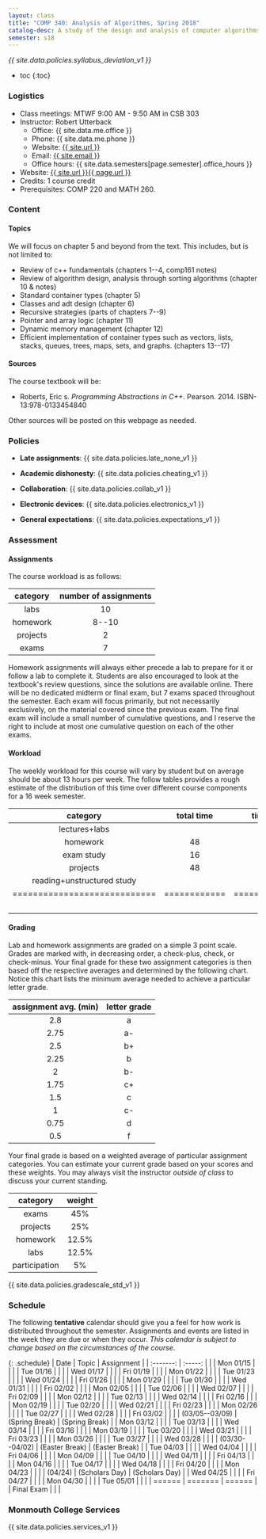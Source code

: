 ```yaml
---
layout: class
title: "COMP 340: Analysis of Algorithms, Spring 2018"
catalog-desc: A study of the design and analysis of computer algorithms. Topics include asymptotic analysis, efficient algorithm design, sorting and order statistics, hashing, binary search trees, graph algorithms, matrix multiplication, and NP completeness. This course begins a more in-depth study in the theory and science of computation.
semester: s18
---
```


*{{ site.data.policies.syllabus_deviation_v1 }}*

* toc
{:toc}

### Logistics

* Class meetings: MTWF 9:00 AM - 9:50 AM in CSB 303
* Instructor: Robert Utterback
  * Office: {{ site.data.me.office }}
  * Phone: {{ site.data.me.phone }}
  * Website: <a href="{{ site.url }}">{{ site.url }}</a>
  * Email: <a href="mailto:{{ site.email }}">{{ site.email }}</a>
  * Office hours: {{ site.data.semesters[page.semester].office_hours }}
* Website: <a href="{{ site.url }}{{ page.url }}">{{ site.url }}{{ page.url }}</a>
* Credits: 1 course credit
* Prerequisites: COMP 220 and MATH 260.

### Content

#### Topics

We will focus on chapter 5 and beyond from the text. This includes,
but is not limited to:

* Review of c++ fundamentals (chapters 1--4, comp161 notes)
* Review of algorithm design, analysis through sorting algorithms (chapter 10 \& notes)
* Standard container types (chapter 5)
* Classes and adt design (chapter 6)
* Recursive strategies (parts of chapters 7--9)
* Pointer and array logic (chapter 11)
* Dynamic memory management (chapter 12)
* Efficient implementation of container types such as vectors, lists,
  stacks, queues, trees, maps, sets, and graphs. (chapters 13--17)
  
#### Sources

The course textbook will be: 

* Roberts, Eric s. *Programming Abstractions in C++*. Pearson. 2014. ISBN-13:978-0133454840

Other sources will be posted on this webpage as needed.

### Policies

* **Late assignments**: {{ site.data.policies.late_none_v1 }}

* **Academic dishonesty**: {{ site.data.policies.cheating_v1 }}

* **Collaboration**: {{ site.data.policies.collab_v1 }}

* **Electronic devices**: {{ site.data.policies.electronics_v1 }}

* **General expectations**: {{ site.data.policies.expectations_v1 }}

### Assessment

#### Assignments

The course workload is as follows: 

| category | number of assignments |
| :-----:  |             :-------: |
| labs     |                    10 |
| homework |                 8--10 |
| projects |                     2 |
| exams    |                     7 |

Homework assignments will always either precede a lab to prepare for
it or follow a lab to complete it. Students are also encouraged to
look at the textbook's review questions, since the solutions are
available online. There will be no dedicated midterm or final exam,
but 7 exams spaced throughout the semester. Each exam will focus
primarily, but not necessarily exclusively, on the material covered
since the previous exam. The final exam will include a small number of
cumulative questions, and I reserve the right to include at most one
cumulative question on each of the other exams.

#### Workload

The weekly workload for this course will vary by student but on
average should be about 13 hours per week. The follow tables provides
a rough estimate of the distribution of this time over different
course components for a 16 week semester.

| category                     |   total time |     time/week (hours) |
| :-----:                      |    :-------: |   :-----------------: |
| lectures+labs                |              |                     4 |
| homework                     |           48 |                     3 |
| exam study                   |           16 |                     1 |
| projects                     |           48 |                     3 |
| reading+unstructured study   |              |                     2 |
| ============================ | ============ | ===================== |
|                              |              |                    13 |

#### Grading

Lab and homework assignments are graded on a simple 3 point
scale. Grades are marked with, in decreasing order, a check-plus,
check, or check-minus. Your final grade for these two assignment
categories is then based off the respective averages and determined by
the following chart. Notice this chart lists the minimum average
needed to achieve a particular letter grade.

| assignment avg. (min) | letter grade |
|               :-----: | :-------:    |
|                   2.8 | a            |
|                  2.75 | a-           |
|                   2.5 | b+           |
|                  2.25 | b            |
|                     2 | b-           |
|                  1.75 | c+           |
|                   1.5 | c            |
|                     1 | c-           |
|                  0.75 | d            |
|                   0.5 | f            |

Your final grade is based on a weighted average of particular
assignment categories. You can estimate your current grade based on
your scores and these weights. You may always visit the instructor
*outside of class* to discuss your current standing.

| category      |    weight |
| :-----:       | :-------: |
| exams         |       45% |
| projects      |       25% |
| homework      |     12.5% |
| labs          |     12.5% |
| participation |        5% |

{{ site.data.policies.gradescale_std_v1 }}


### Schedule
The following **tentative** calendar should give you a feel for how
work is distributed throughout the semester. Assignments and events
are listed in the week they are due or when they occur. *This calendar
is subject to change based on the circumstances of the course*.

<!-- (let* ((start-date (org-read-date nil nil "2018-01-15")) -->
<!--        (end-date (org-read-date nil nil "2018-05-02")) -->
<!--        (days (list "Mon" "Tue" "Wed" "Fri")) -->
<!--        (current start-date)) -->
<!--   (while (string< current end-date) -->
<!--     (let* ((time (org-time-string-to-time current)) -->
<!--            (day (format-time-string "%a" time))) -->
<!--       (if (member day days) -->
<!--           (princ (concat (format-time-string "%a %m/%d" time) "\n")))) -->
<!--     (setq current (org-read-date nil nil "++1" nil (org-time-string-to-time current))))) -->

{: .schedule}
| Date           | Topic          | Assignment     |
| :-------:      | :-----:        |                |
| Mon 01/15      |                |                |
| Tue 01/16      |                |                |
| Wed 01/17      |                |                |
| Fri 01/19      |                |                |
| Mon 01/22      |                |                |
| Tue 01/23      |                |                |
| Wed 01/24      |                |                |
| Fri 01/26      |                |                |
| Mon 01/29      |                |                |
| Tue 01/30      |                |                |
| Wed 01/31      |                |                |
| Fri 02/02      |                |                |
| Mon 02/05      |                |                |
| Tue 02/06      |                |                |
| Wed 02/07      |                |                |
| Fri 02/09      |                |                |
| Mon 02/12      |                |                |
| Tue 02/13      |                |                |
| Wed 02/14      |                |                |
| Fri 02/16      |                |                |
| Mon 02/19      |                |                |
| Tue 02/20      |                |                |
| Wed 02/21      |                |                |
| Fri 02/23      |                |                |
| Mon 02/26      |                |                |
| Tue 02/27      |                |                |
| Wed 02/28      |                |                |
| Fri 03/02      |                |                |
| (03/05--03/09) | (Spring Break) | (Spring Break) |
| Mon 03/12      |                |                |
| Tue 03/13      |                |                |
| Wed 03/14      |                |                |
| Fri 03/16      |                |                |
| Mon 03/19      |                |                |
| Tue 03/20      |                |                |
| Wed 03/21      |                |                |
| Fri 03/23      |                |                |
| Mon 03/26      |                |                |
| Tue 03/27      |                |                |
| Wed 03/28      |                |                |
| (03/30--04/02) | (Easter Break) | (Easter Break) |
| Tue 04/03      |                |                |
| Wed 04/04      |                |                |
| Fri 04/06      |                |                |
| Mon 04/09      |                |                |
| Tue 04/10      |                |                |
| Wed 04/11      |                |                |
| Fri 04/13      |                |                |
| Mon 04/16      |                |                |
| Tue 04/17      |                |                |
| Wed 04/18      |                |                |
| Fri 04/20      |                |                |
| Mon 04/23      |                |                |
| (04/24)        | (Scholars Day) | (Scholars Day) |
| Wed 04/25      |                |                |
| Fri 04/27      |                |                |
| Mon 04/30      |                |                |
| Tue 05/01      |                |                |
| ======         | =======        | ======         |
| Final Exam     |                |                |

### Monmouth College Services

{{ site.data.policies.services_v1 }}

<!-- Local Variables: -->
<!-- eval: (orgtbl-mode) -->
<!-- End: -->
